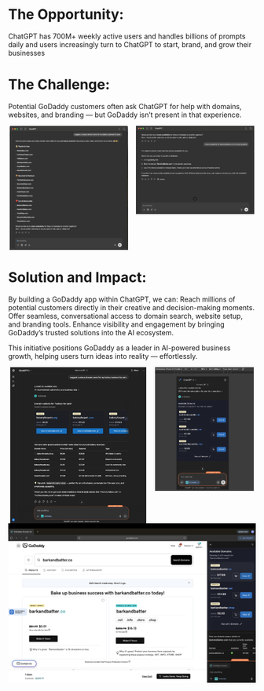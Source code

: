 # The Opportunity:
ChatGPT has 700M+ weekly active users and handles billions of prompts daily and users increasingly turn to ChatGPT to start, brand, and grow their businesses 

# The Challenge:
Potential GoDaddy customers often ask ChatGPT for help with domains, websites, and branding — but GoDaddy isn’t present in that experience.

<div style="display: flex; justify-content: space-around; gap: 10px; align-items: flex-start;">
  <img src="./images/problem_statement_1.png" alt="Problem-Statement" style="max-width: 48%; height: auto;">
  <img src="./images/problem_statement_2.png" alt="Problem-Statement-2" style="max-width: 48%; height: auto;">
</div>



# Solution and Impact:

By building a GoDaddy app within ChatGPT, we can:
Reach millions of potential customers directly in their creative and decision-making moments.
Offer seamless, conversational access to domain search, website setup, and branding tools.
Enhance visibility and engagement by bringing GoDaddy’s trusted solutions into the AI ecosystem.

This initiative positions GoDaddy as a leader in AI-powered business growth, helping users turn ideas into reality — effortlessly.


<div style="display: flex; justify-content: space-around; gap: 10px; align-items: flex-start;">
  <img src="./images/carousel_view.png" alt="carousel" style="max-width: 55%; height: auto;">
  <img src="./images/mobile_view.png" alt="mobile" style="max-width: 40%; height: auto;">
</div>
<img src="./images/atlas_browser_view.png" alt="atlas-browser" style="max-width: 100%; height: auto;">



